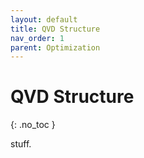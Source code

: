```yaml
---
layout: default
title: QVD Structure
nav_order: 1
parent: Optimization
---
```


# QVD Structure
{: .no_toc }

stuff.
